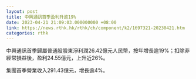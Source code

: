 ```yaml
---
layout: post
title: 中興通訊首季盈利升逾19%
date: 2023-04-21 21:09:03.000000000 +08:00
link: https://news.rthk.hk/rthk/ch/component/k2/1697321-20230421.htm
categories: rthk
---
```


中興通訊首季歸屬普通股股東淨利潤26.42億元人民幣，按年增長逾19%；扣除非經常損益後，盈利24.55億元，上升近26%。

集團首季營業收入291.43億元，增長逾4%。

